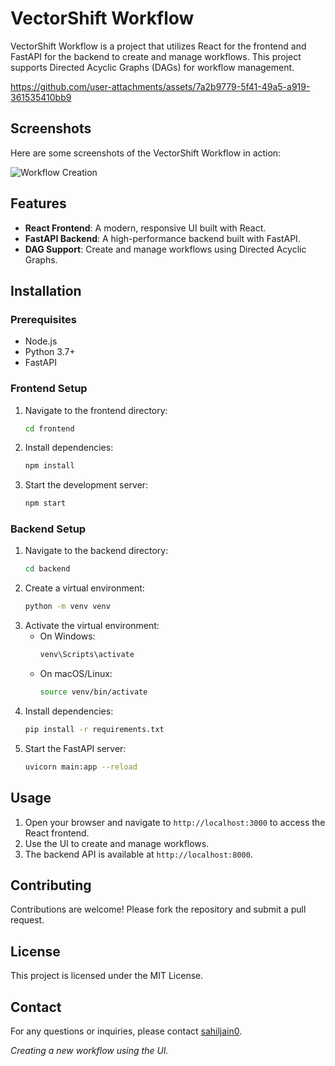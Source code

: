 # VectorShift Workflow

VectorShift Workflow is a project that utilizes React for the frontend and FastAPI for the backend to create and manage workflows. This project supports Directed Acyclic Graphs (DAGs) for workflow management.





https://github.com/user-attachments/assets/7a2b9779-5f41-49a5-a919-361535410bb9

## Screenshots

Here are some screenshots of the VectorShift Workflow in action:

![Workflow Creation](https://github.com/user-attachments/assets/a3bf2d92-26a6-409a-9ca6-8465927950ce)

## Features

- **React Frontend**: A modern, responsive UI built with React.
- **FastAPI Backend**: A high-performance backend built with FastAPI.
- **DAG Support**: Create and manage workflows using Directed Acyclic Graphs.

## Installation

### Prerequisites

- Node.js
- Python 3.7+
- FastAPI

### Frontend Setup

1. Navigate to the frontend directory:
    ```bash
    cd frontend
    ```
2. Install dependencies:
    ```bash
    npm install
    ```
3. Start the development server:
    ```bash
    npm start
    ```

### Backend Setup

1. Navigate to the backend directory:
    ```bash
    cd backend
    ```
2. Create a virtual environment:
    ```bash
    python -m venv venv
    ```
3. Activate the virtual environment:
    - On Windows:
        ```bash
        venv\Scripts\activate
        ```
    - On macOS/Linux:
        ```bash
        source venv/bin/activate
        ```
4. Install dependencies:
    ```bash
    pip install -r requirements.txt
    ```
5. Start the FastAPI server:
    ```bash
    uvicorn main:app --reload
    ```

## Usage

1. Open your browser and navigate to `http://localhost:3000` to access the React frontend.
2. Use the UI to create and manage workflows.
3. The backend API is available at `http://localhost:8000`.

## Contributing

Contributions are welcome! Please fork the repository and submit a pull request.

## License

This project is licensed under the MIT License.

## Contact

For any questions or inquiries, please contact [sahiljain0](mailto:jainsahil760@gmail.com).

*Creating a new workflow using the UI.*



















